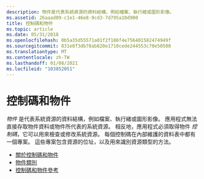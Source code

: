 ```yaml
---
description: 物件是代表系統資源的資料結構，例如檔案、執行緒或圖形影像。
ms.assetid: 26aaad09-c1e1-46e8-9cd3-7d795a10d900
title: 控制碼和物件
ms.topic: article
ms.date: 05/31/2018
ms.openlocfilehash: 0b5a35d55571a01f2f186f4e756401582474949f
ms.sourcegitcommit: 831e8f3db78ab820e1710cede244553c70e50500
ms.translationtype: MT
ms.contentlocale: zh-TW
ms.lasthandoff: 01/08/2021
ms.locfileid: "103852051"
---
```

# <a name="handles-and-objects"></a>控制碼和物件

*物件* 是代表系統資源的資料結構，例如檔案、執行緒或圖形影像。 應用程式無法直接存取物件資料或物件所代表的系統資源。 相反地，應用程式必須取得物件 *控制碼*，它可以用來檢查或修改系統資源。 每個控制碼在內部維護的資料表中都有一個專案。 這些專案包含資源的位址，以及用來識別資源類型的方法。

-   [關於控制碼和物件](about-handles-and-objects.md)
-   [物件類別](object-categories.md)
-   [控制碼和物件參考](handle-and-object-reference.md)

 

 



